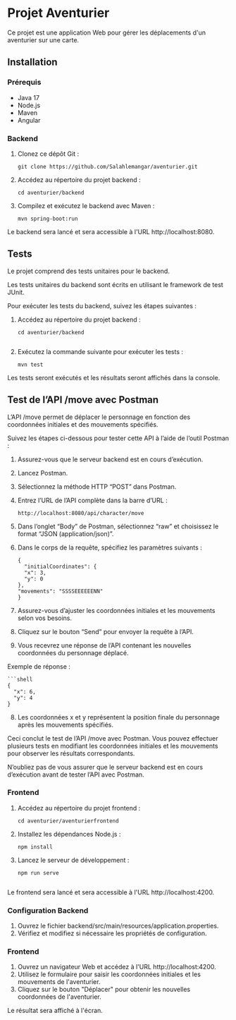 # Projet Aventurier

Ce projet est une application Web pour gérer les déplacements d'un aventurier sur une carte.

## Installation

### Prérequis

- Java 17
- Node.js
- Maven
- Angular

### Backend

1. Clonez ce dépôt Git :

   ```shell
   git clone https://github.com/Salahlemangar/aventurier.git

2. Accédez au répertoire du projet backend :

   ```shell 
   cd aventurier/backend

3. Compilez et exécutez le backend avec Maven :

   ```shell
   mvn spring-boot:run
   
Le backend sera lancé et sera accessible à l'URL http://localhost:8080.

## Tests

Le projet comprend des tests unitaires pour le backend.


Les tests unitaires du backend sont écrits en utilisant le framework de test JUnit.

Pour exécuter les tests du backend, suivez les étapes suivantes :

1.	Accédez au répertoire du projet backend :

    ```shell
    cd aventurier/backend


2.	Exécutez la commande suivante pour exécuter les tests :

    ```shell
    mvn test

Les tests seront exécutés et les résultats seront affichés dans la console.

## Test de l’API /move avec Postman

L’API /move permet de déplacer le personnage en fonction des coordonnées initiales et des mouvements spécifiés.

Suivez les étapes ci-dessous pour tester cette API à l’aide de l’outil Postman :

1.	Assurez-vous que le serveur backend est en cours d’exécution.
2.	Lancez Postman.
3.	Sélectionnez la méthode HTTP “POST” dans Postman.
4.	Entrez l’URL de l’API complète dans la barre d’URL :

    ```shell
    http://localhost:8080/api/character/move

5.	Dans l’onglet “Body” de Postman, sélectionnez “raw” et choisissez le format “JSON (application/json)”.
6.	Dans le corps de la requête, spécifiez les paramètres suivants :

    ```shell
    {
      "initialCoordinates": {
      "x": 3,
      "y": 0
    },
    "movements": "SSSSEEEEEENN"
    }

6.	Assurez-vous d’ajuster les coordonnées initiales et les mouvements selon vos besoins.
7.	Cliquez sur le bouton “Send” pour envoyer la requête à l’API.
8.	Vous recevrez une réponse de l’API contenant les nouvelles coordonnées du personnage déplacé.

Exemple de réponse :

    ```shell
    {
      "x": 6,
      "y": 4
    }

8.	Les coordonnées x et y représentent la position finale du personnage après les mouvements spécifiés.

Ceci conclut le test de l’API /move avec Postman. Vous pouvez effectuer plusieurs tests en modifiant les coordonnées initiales et les mouvements pour observer les résultats correspondants.

N’oubliez pas de vous assurer que le serveur backend est en cours d’exécution avant de tester l’API avec Postman.

### Frontend

1. Accédez au répertoire du projet frontend :

   ```shell
   cd aventurier/aventurierfrontend
   
2. Installez les dépendances Node.js :

   ```shell
   npm install
   
3. Lancez le serveur de développement :

   ```shell
   npm run serve

   
Le frontend sera lancé et sera accessible à l'URL http://localhost:4200.

### Configuration Backend

1. Ouvrez le fichier backend/src/main/resources/application.properties.
2. Vérifiez et modifiez si nécessaire les propriétés de configuration.

### Frontend

1. Ouvrez un navigateur Web et accédez à l'URL http://localhost:4200.
2. Utilisez le formulaire pour saisir les coordonnées initiales et les mouvements de l'aventurier.
3. Cliquez sur le bouton "Déplacer" pour obtenir les nouvelles coordonnées de l'aventurier.

Le résultat sera affiché à l'écran.





